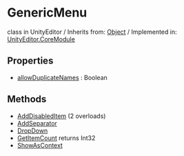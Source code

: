 # GenericMenu
class in UnityEditor
 / Inherits from: <a href="https://docs.unity3d.com/6000.0/Documentation/ScriptReference/Object.html">Object</a> / Implemented in: <a href="https://docs.unity3d.com/6000.0/Documentation/ScriptReference/UnityEditor.CoreModule.html">UnityEditor.CoreModule</a>

## Properties
- <a href="https://docs.unity3d.com/6000.0/Documentation/ScriptReference/GenericMenu-allowDuplicateNames.html">allowDuplicateNames</a> : Boolean

## Methods
- <a href="https://docs.unity3d.com/6000.0/Documentation/ScriptReference/GenericMenu.AddDisabledItem.html">AddDisabledItem</a> (2 overloads)
- <a href="https://docs.unity3d.com/6000.0/Documentation/ScriptReference/GenericMenu.AddSeparator.html">AddSeparator</a>
- <a href="https://docs.unity3d.com/6000.0/Documentation/ScriptReference/GenericMenu.DropDown.html">DropDown</a>
- <a href="https://docs.unity3d.com/6000.0/Documentation/ScriptReference/GenericMenu.GetItemCount.html">GetItemCount</a> returns Int32
- <a href="https://docs.unity3d.com/6000.0/Documentation/ScriptReference/GenericMenu.ShowAsContext.html">ShowAsContext</a>
